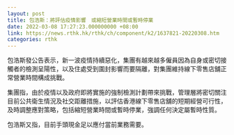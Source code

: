 ```yaml
---
layout: post
title: 包浩斯：將評估疫情影響　或縮短營業時間或暫時停業
date: 2022-03-08 17:27:23.000000000 +08:00
link: https://news.rthk.hk/rthk/ch/component/k2/1637821-20220308.htm
categories: rthk
---
```


包浩斯發公告表示，新一波疫情持續惡化，集團有越來越多僱員因為自身或密切接觸者的檢測呈陽性，以及住處受到圍封影響而要隔離，對集團維持線下零售店舖正常營業時間構成挑戰。

集團指，由於疫情以及政府即將實施的強制檢測計劃帶來挑戰，管理層將密切關注目前公共衛生情況及社交距離措施，以評估香港線下零售店舖的短期經營可行性，及時調整應對策略，包括縮短營業時間或暫時停業，強調任何決定屬暫時性質。

包浩斯又指，目前手頭現金足以應付當前業務需要。
